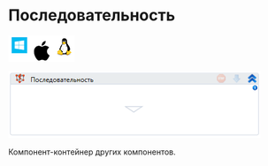 # Последовательность

![](<../../../.gitbook/assets/image (100) (1) (43).png>)

![](<../../../.gitbook/assets/image (213).png>)

Компонент-контейнер других компонентов.

